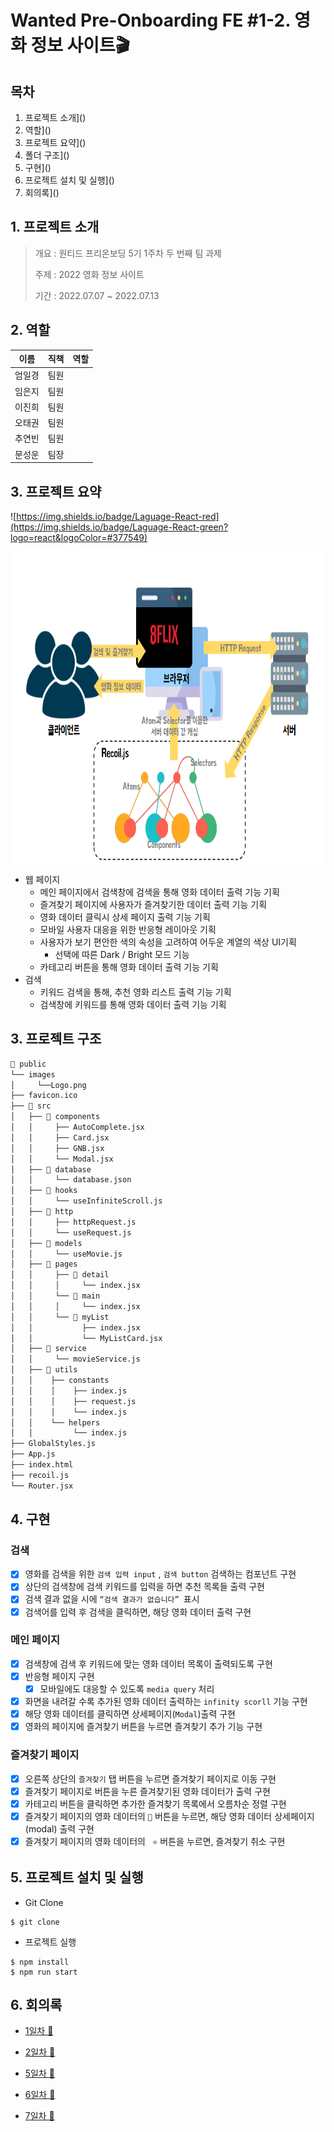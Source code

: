 # Wanted Pre-Onboarding FE  #1-2. 영화 정보 사이트🎬



## 목차

1. 프로젝트 소개]()
2. 역할]()
3. 프로젝트 요약]()
4. 폴더 구조]()
5. 구현]()
6. 프로젝트 설치 및 실행]()
7. 회의록]()



## 1. 프로젝트 소개

> 개요 : 원티드 프리온보딩 5기 1주차 두 번째 팀 과제 
>
> 주제 :  2022 영화 정보 사이트
>
> 기간 : 2022.07.07 ~ 2022.07.13



## 2. 역할

|  이름  | 직책 | 역할 |
| :----: | :--: | :--: |
| 엄일경 | 팀원 |      |
| 임은지 | 팀원 |      |
| 이진희 | 팀원 |      |
| 오태권 | 팀원 |      |
| 추연빈 | 팀원 |      |
| 문성운 | 팀장 |      |

## 3. 프로젝트 요약

![https://img.shields.io/badge/Laguage-React-red](https://img.shields.io/badge/Laguage-React-green?logo=react&logoColor=#377549)





​          <img align="center" src="https://raw.githubusercontent.com/ohtaekwon/ohtaekwon/master/img/week1_2.png" width="700" height="500" alt-text="Frontend Roadmap" >



- 웹 페이지
  - 메인 페이지에서 검색창에 검색을 통해 영화 데이터 출력 기능 기획
  - 즐겨찾기 페이지에 사용자가 즐겨찾기한 데이터 출력 기능 기획
  - 영화 데이터 클릭시 상세 페이지 출력 기능 기획
  - 모바일 사용자 대응을 위한 반응형 레이아웃 기획
  - 사용자가 보기 편안한 색의 속성을 고려하여 어두운 계열의 색상 UI기획
    - 선택에 따른 Dark / Bright 모드 기능
  - 카테고리 버튼을 통해 영화 데이터 출력 기능 기획
- 검색
  - 키워드 검색을 통해, 추천 영화 리스트 출력 기능 기획
  - 검색창에 키워드를 통해 영화 데이터 출력 기능 기획

## 3. 프로젝트 구조

```bash
📁 public
└── images
│ 	  └──Logo.png
├── favicon.ico
├── 📁 src
│   ├── 📁 components
│   │     ├── AutoComplete.jsx
│   │     ├── Card.jsx
│   │     ├── GNB.jsx
│   │     └── Modal.jsx
│   ├── 📁 database
│   │     └── database.json
│   ├── 📁 hooks
│   │     └── useInfiniteScroll.js
│   ├── 📁 http
│	│	  ├── httpRequest.js
│   │     └── useRequest.js
│   ├── 📁 models
│   │     └── useMovie.js
│   ├── 📁 pages
│   │     ├── 📁 detail
│   │     │	    └── index.jsx
│   │     └── 📁 main
│   │     │	    └── index.jsx
│   │     └── 📁 myList
│   │		    ├── index.jsx
│   │		    └── MyListCard.jsx
│   ├── 📁 service
│   │     └── movieService.js
│   ├── 📁 utils
│   │    ├── constants
│   │    │    ├── index.js
│	│    │    ├── request.js
│   │    │    └── index.js
│   │    └── helpers
│   │         └── index.js
├── GlobalStyles.js
├── App.js
├── index.html
├── recoil.js
└── Router.jsx

```

## 4. 구현

### 검색

- [x] 영화를 검색을 위한  `검색 입력 input` , `검색 button`  검색하는 컴포넌트 구현
- [x] 상단의 검색창에 검색 키워드를 입력을 하면 추천 목록들 출력 구현
- [x] 검색 결과 없을 시에  `“검색 결과가 없습니다” `표시
- [x] 검색어를 입력 후 검색을 클릭하면, 해당 영화 데이터 출력 구현

### 메인 페이지

- [x] 검색창에 검색 후 키워드에 맞는 영화 데이터 목록이 출력되도록 구현
- [x] 반응형 페이지 구현 
  - [x] 모바일에도 대응할 수 있도록 `media query` 처리
- [x] 화면을 내려갈 수록 추가된 영화 데이터 출력하는 `infinity scorll` 기능 구현
- [x] 해당 영화 데이터를 클릭하면 상세페이지(`Modal`)출력 구현
- [x] 영화의 페이지에 즐겨찾기 버튼을 누르면 즐겨찾기 추가 기능 구현

### 즐겨찾기 페이지

- [x] 오른쪽 상단의 `즐겨찾기` 탭 버튼을 누르면 즐겨찾기 페이지로 이동 구현
- [x] 즐겨찾기 페이지로 버튼을 누른 즐겨찾기된 영화 데이터가 출력 구현
- [x] 카테고리 버튼을 클릭하면 추가한 즐겨찾기 목록에서 오름차순 정렬 구현
- [x] 즐겨찾기 페이지의 영화 데이터의 `🔽` 버튼을 누르면, 해당 영화 데이터 상세페이지(modal) 출력 구현
- [x] 즐겨찾기 페이지의 영화 데이터의 ` ⭐` 버튼을 누르면, 즐겨찾기 취소 구현

## 5. 프로젝트 설치 및 실행

- Git Clone

```
$ git clone
```

- 프로젝트 실행

```
$ npm install
$ npm run start
```

## 6. 회의록

- [1일차 💬](https://www.notion.so/cf4d10bb3b504ab0ae08d1f4b2a53ab1?v=c1a46a3b94eb4f449c8874f9e6b5318d&p=1d0271c19cd341c79222ee33af45e0b8)

- [2일차 💬](https://www.notion.so/cf4d10bb3b504ab0ae08d1f4b2a53ab1?v=c1a46a3b94eb4f449c8874f9e6b5318d&p=5c72054b2c194f388ceff676a4583f12)

- [5일차 💬](https://www.notion.so/cf4d10bb3b504ab0ae08d1f4b2a53ab1?v=c1a46a3b94eb4f449c8874f9e6b5318d&p=a6a98833708a477188bc97cb40b8e358)

- [6일차 💬](https://www.notion.so/cf4d10bb3b504ab0ae08d1f4b2a53ab1?v=c1a46a3b94eb4f449c8874f9e6b5318d&p=e9a1c1787dee4737af18baa49d1f7dd0)

- [7일차 💬]()

  